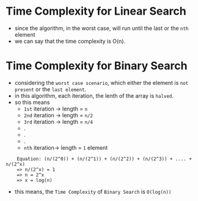 # Time Complexity for Linear Search

- since the algorithm, in the worst case, will run until the last or the `nth` element
- we can say that the time complexity is O(n).

# Time Complexity for Binary Search

- considering the `worst case scenario`, which either the element is `not present` or the `last element`.
- in this algorithm, each iteration, the lenth of the array is `halved`.
- so this means
  - `1st` iteration -> length = `n`
  - `2nd` iteration -> length = `n/2`
  - `3rd` iteration -> length = `n/4`
  - .
  - .
  - .
  - `nth` iteration-> length = `1` element
```
    Equation: (n/(2^0)) + (n/(2^1)) + (n/(2^2)) + (n/(2^3)) + .... + n/(2^x)
    => n/(2^x) = 1
    => n = 2^x
    => x = log(n)
```
- this means, the `Time Complexity` of `Binary Search` is `O(log(n))`
